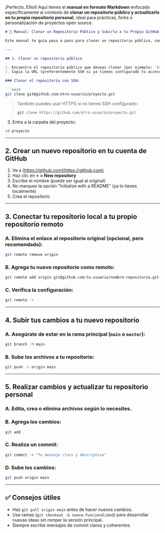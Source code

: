 ¡Perfecto, Elliot! Aquí tienes el **manual en formato Markdown** enfocado específicamente al contexto de **clonar un repositorio público y actualizarlo en tu propio repositorio personal**, ideal para prácticas, forks o personalización de proyectos open source.

```markdown
# 🚀 Manual: Clonar un Repositorio Público y Subirlo a tu Propio GitHub

Este manual te guía paso a paso para clonar un repositorio público, configurarlo en tu equipo local usando SSH, hacer cambios y subirlo a tu propio repositorio de GitHub. Ideal para personalizar proyectos open source o hacer tu portafolio.

---

## 1. Clonar un repositorio público

1. Encuentra el repositorio público que deseas clonar (por ejemplo: `https://github.com/otro-usuario/proyecto.git`)
2. Copia la URL (preferentemente SSH si ya tienes configurado tu acceso).

### Clonar el repositorio con SSH:

```bash
git clone git@github.com:otro-usuario/proyecto.git
```

> También puedes usar HTTPS si no tienes SSH configurado:
> ```bash
> git clone https://github.com/otro-usuario/proyecto.git
> ```

3. Entra a la carpeta del proyecto:

```bash
cd proyecto
```

---

## 2. Crear un nuevo repositorio en tu cuenta de GitHub

1. Ve a [https://github.com](https://github.com)
2. Haz clic en **+ > New repository**
3. Escribe el nombre (puede ser igual al original)
4. No marques la opción "Initialize with a README" (ya lo tienes localmente)
5. Crea el repositorio

---

## 3. Conectar tu repositorio local a tu propio repositorio remoto

### A. Elimina el enlace al repositorio original (opcional, pero recomendado):

```bash
git remote remove origin
```

### B. Agrega tu nuevo repositorio como remoto:

```bash
git remote add origin git@github.com:tu-usuario/nombre-repositorio.git
```

### C. Verifica la configuración:

```bash
git remote -v
```

---

## 4. Subir tus cambios a tu nuevo repositorio

### A. Asegúrate de estar en la rama principal (`main` o `master`):

```bash
git branch -M main
```

### B. Sube los archivos a tu repositorio:

```bash
git push -u origin main
```

---

## 5. Realizar cambios y actualizar tu repositorio personal

### A. Edita, crea o elimina archivos según lo necesites.

### B. Agrega los cambios:

```bash
git add .
```

### C. Realiza un commit:

```bash
git commit -m "Tu mensaje claro y descriptivo"
```

### D. Sube los cambios:

```bash
git push origin main
```

---

## ✅ Consejos útiles

- Haz `git pull origin main` antes de hacer nuevos cambios.
- Usa ramas (`git checkout -b nueva-funcionalidad`) para desarrollar nuevas ideas sin romper la versión principal.
- Siempre escribe mensajes de commit claros y coherentes.


